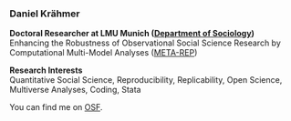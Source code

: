 ### Daniel Krähmer

**Doctoral Researcher at LMU Munich ([Department of Sociology](https://www.en.soziologie.uni-muenchen.de/index.html))** <br>
Enhancing the Robustness of Observational Social Science Research by Computational Multi-Model Analyses ([META-REP](https://www.ls4.soziologie.uni-muenchen.de/aktuelle_forschung/rob-meta-rep/index.html))
<br>

**Research Interests**<br>
Quantitative Social Science, Reproducibility, Replicability, Open Science, Multiverse Analyses, Coding, Stata

You can find me on [OSF](https://www.osf.io/q9f8s).
